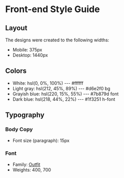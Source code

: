 # Front-end Style Guide

## Layout

The designs were created to the following widths:

- Mobile: 375px
- Desktop: 1440px

## Colors

- White: hsl(0, 0%, 100%) --- #ffffff
- Light gray: hsl(212, 45%, 89%) --- #d6e2f0 bg
- Grayish blue: hsl(220, 15%, 55%) --- 	#7b879d font
- Dark blue: hsl(218, 44%, 22%) --- 	#1f3251 h-font

## Typography

### Body Copy

- Font size (paragraph): 15px

### Font

- Family: [Outfit](https://fonts.google.com/specimen/Outfit)
- Weights: 400, 700
